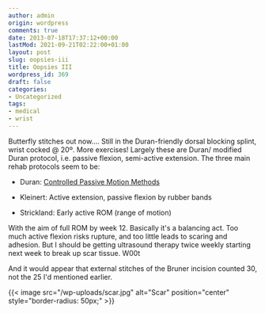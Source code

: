 ```yaml
---
author: admin
origin: wordpress
comments: true
date: 2013-07-18T17:37:12+00:00
lastMod: 2021-09-21T02:22:00+01:00
layout: post
slug: oopsies-iii
title: Oopsies III
wordpress_id: 369
draft: false
categories:
- Uncategorized
tags:
- medical
- wrist
---
```


Butterfly stitches out now.... Still in the Duran-friendly dorsal blocking splint, wrist cocked @ 20º. More exercises! Largely these are Duran/ modified Duran protocol, i.e. passive flexion, semi-active extension. The three main rehab protocols seem to be:

- Duran: [Controlled Passive Motion Methods](http://www.eatonhand.com/thr/thr075.htm)

- Kleinert: Active extension, passive flexion by rubber bands

- Strickland: Early active ROM (range of motion)



With the aim of full ROM by week 12. Basically it's a balancing act. Too much active flexion risks rupture, and too little leads to scaring and adhesion. But I should be getting ultrasound therapy twice weekly starting next week to break up scar tissue. W00t

And it would appear that external stitches of the Bruner incision counted 30, not the 25 I'd mentioned earlier.


{{< image src="/wp-uploads/scar.jpg" alt="Scar" position="center" style="border-radius: 50px;" >}}
